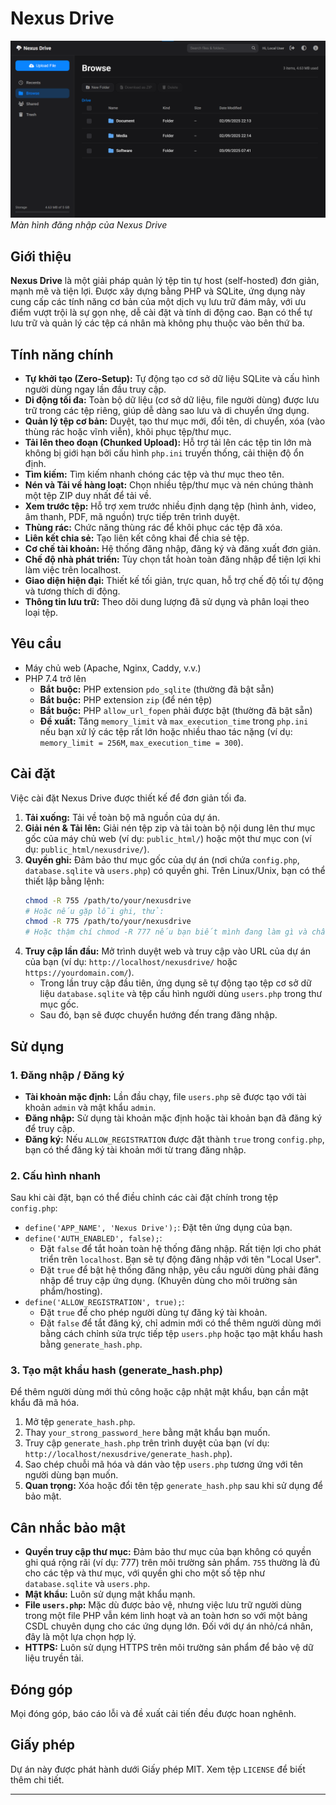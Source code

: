 # Nexus Drive

![Nexus Drive Screenshot - Login Page](./Screenshot.png)
*Màn hình đăng nhập của Nexus Drive*

## Giới thiệu

**Nexus Drive** là một giải pháp quản lý tệp tin tự host (self-hosted) đơn giản, mạnh mẽ và tiện lợi. Được xây dựng bằng PHP và SQLite, ứng dụng này cung cấp các tính năng cơ bản của một dịch vụ lưu trữ đám mây, với ưu điểm vượt trội là sự gọn nhẹ, dễ cài đặt và tính di động cao. Bạn có thể tự lưu trữ và quản lý các tệp cá nhân mà không phụ thuộc vào bên thứ ba.

## Tính năng chính

*   **Tự khởi tạo (Zero-Setup):** Tự động tạo cơ sở dữ liệu SQLite và cấu hình người dùng ngay lần đầu truy cập.
*   **Di động tối đa:** Toàn bộ dữ liệu (cơ sở dữ liệu, file người dùng) được lưu trữ trong các tệp riêng, giúp dễ dàng sao lưu và di chuyển ứng dụng.
*   **Quản lý tệp cơ bản:** Duyệt, tạo thư mục mới, đổi tên, di chuyển, xóa (vào thùng rác hoặc vĩnh viễn), khôi phục tệp/thư mục.
*   **Tải lên theo đoạn (Chunked Upload):** Hỗ trợ tải lên các tệp tin lớn mà không bị giới hạn bởi cấu hình `php.ini` truyền thống, cải thiện độ ổn định.
*   **Tìm kiếm:** Tìm kiếm nhanh chóng các tệp và thư mục theo tên.
*   **Nén và Tải về hàng loạt:** Chọn nhiều tệp/thư mục và nén chúng thành một tệp ZIP duy nhất để tải về.
*   **Xem trước tệp:** Hỗ trợ xem trước nhiều định dạng tệp (hình ảnh, video, âm thanh, PDF, mã nguồn) trực tiếp trên trình duyệt.
*   **Thùng rác:** Chức năng thùng rác để khôi phục các tệp đã xóa.
*   **Liên kết chia sẻ:** Tạo liên kết công khai để chia sẻ tệp.
*   **Cơ chế tài khoản:** Hệ thống đăng nhập, đăng ký và đăng xuất đơn giản.
*   **Chế độ nhà phát triển:** Tùy chọn tắt hoàn toàn đăng nhập để tiện lợi khi làm việc trên localhost.
*   **Giao diện hiện đại:** Thiết kế tối giản, trực quan, hỗ trợ chế độ tối tự động và tương thích di động.
*   **Thông tin lưu trữ:** Theo dõi dung lượng đã sử dụng và phân loại theo loại tệp.

## Yêu cầu

*   Máy chủ web (Apache, Nginx, Caddy, v.v.)
*   PHP 7.4 trở lên
    *   **Bắt buộc:** PHP extension `pdo_sqlite` (thường đã bật sẵn)
    *   **Bắt buộc:** PHP extension `zip` (để nén tệp)
    *   **Bắt buộc:** PHP `allow_url_fopen` phải được bật (thường đã bật sẵn)
    *   **Đề xuất:** Tăng `memory_limit` và `max_execution_time` trong `php.ini` nếu bạn xử lý các tệp rất lớn hoặc nhiều thao tác nặng (ví dụ: `memory_limit = 256M`, `max_execution_time = 300`).

## Cài đặt

Việc cài đặt Nexus Drive được thiết kế để đơn giản tối đa.

1.  **Tải xuống:** Tải về toàn bộ mã nguồn của dự án.
2.  **Giải nén & Tải lên:** Giải nén tệp zip và tải toàn bộ nội dung lên thư mục gốc của máy chủ web (ví dụ: `public_html/`) hoặc một thư mục con (ví dụ: `public_html/nexusdrive/`).
3.  **Quyền ghi:** Đảm bảo thư mục gốc của dự án (nơi chứa `config.php`, `database.sqlite` và `users.php`) có quyền ghi. Trên Linux/Unix, bạn có thể thiết lập bằng lệnh:
    ```bash
    chmod -R 755 /path/to/your/nexusdrive
    # Hoặc nếu gặp lỗi ghi, thử:
    chmod -R 775 /path/to/your/nexusdrive 
    # Hoặc thậm chí chmod -R 777 nếu bạn biết mình đang làm gì và chấp nhận rủi ro.
    ```
4.  **Truy cập lần đầu:** Mở trình duyệt web và truy cập vào URL của dự án của bạn (ví dụ: `http://localhost/nexusdrive/` hoặc `https://yourdomain.com/`).
    *   Trong lần truy cập đầu tiên, ứng dụng sẽ tự động tạo tệp cơ sở dữ liệu `database.sqlite` và tệp cấu hình người dùng `users.php` trong thư mục gốc.
    *   Sau đó, bạn sẽ được chuyển hướng đến trang đăng nhập.

## Sử dụng

### 1. Đăng nhập / Đăng ký

*   **Tài khoản mặc định:** Lần đầu chạy, file `users.php` sẽ được tạo với tài khoản `admin` và mật khẩu `admin`.
*   **Đăng nhập:** Sử dụng tài khoản mặc định hoặc tài khoản bạn đã đăng ký để truy cập.
*   **Đăng ký:** Nếu `ALLOW_REGISTRATION` được đặt thành `true` trong `config.php`, bạn có thể đăng ký tài khoản mới từ trang đăng nhập.

### 2. Cấu hình nhanh

Sau khi cài đặt, bạn có thể điều chỉnh các cài đặt chính trong tệp `config.php`:

*   `define('APP_NAME', 'Nexus Drive');`: Đặt tên ứng dụng của bạn.
*   `define('AUTH_ENABLED', false);`:
    *   Đặt `false` để tắt hoàn toàn hệ thống đăng nhập. Rất tiện lợi cho phát triển trên `localhost`. Bạn sẽ tự động đăng nhập với tên "Local User".
    *   Đặt `true` để bật hệ thống đăng nhập, yêu cầu người dùng phải đăng nhập để truy cập ứng dụng. (Khuyên dùng cho môi trường sản phẩm/hosting).
*   `define('ALLOW_REGISTRATION', true);`:
    *   Đặt `true` để cho phép người dùng tự đăng ký tài khoản.
    *   Đặt `false` để tắt đăng ký, chỉ admin mới có thể thêm người dùng mới bằng cách chỉnh sửa trực tiếp tệp `users.php` hoặc tạo mật khẩu hash bằng `generate_hash.php`.

### 3. Tạo mật khẩu hash (generate_hash.php)

Để thêm người dùng mới thủ công hoặc cập nhật mật khẩu, bạn cần mật khẩu đã mã hóa.

1.  Mở tệp `generate_hash.php`.
2.  Thay `your_strong_password_here` bằng mật khẩu bạn muốn.
3.  Truy cập `generate_hash.php` trên trình duyệt của bạn (ví dụ: `http://localhost/nexusdrive/generate_hash.php`).
4.  Sao chép chuỗi mã hóa và dán vào tệp `users.php` tương ứng với tên người dùng bạn muốn.
5.  **Quan trọng:** Xóa hoặc đổi tên tệp `generate_hash.php` sau khi sử dụng để bảo mật.

## Cân nhắc bảo mật

*   **Quyền truy cập thư mục:** Đảm bảo thư mục của bạn không có quyền ghi quá rộng rãi (ví dụ: 777) trên môi trường sản phẩm. `755` thường là đủ cho các tệp và thư mục, với quyền ghi cho một số tệp như `database.sqlite` và `users.php`.
*   **Mật khẩu:** Luôn sử dụng mật khẩu mạnh.
*   **File `users.php`:** Mặc dù được bảo vệ, nhưng việc lưu trữ người dùng trong một file PHP vẫn kém linh hoạt và an toàn hơn so với một bảng CSDL chuyên dụng cho các ứng dụng lớn. Đối với dự án nhỏ/cá nhân, đây là một lựa chọn hợp lý.
*   **HTTPS:** Luôn sử dụng HTTPS trên môi trường sản phẩm để bảo vệ dữ liệu truyền tải.

## Đóng góp

Mọi đóng góp, báo cáo lỗi và đề xuất cải tiến đều được hoan nghênh.

## Giấy phép

Dự án này được phát hành dưới Giấy phép MIT. Xem tệp `LICENSE` để biết thêm chi tiết.

---
